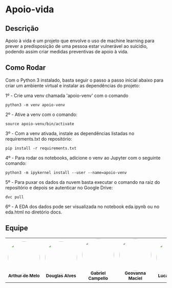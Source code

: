 # Apoio-vida

## Descrição 

Apoio à vida é um projeto que envolve o uso de machine learning para prever a predisposição de uma pessoa estar vulnerável ao suícidio, podendo assim criar medidas preventivas de apoio à vida.

## Como Rodar

Com o Python 3 instalado, basta seguir o passo a passo inicial abaixo para criar um ambiente virtual e instalar as dependências do projeto:

1º - Crie uma venv chamada 'apoio-venv' com o comando 

```
python3 -m venv apoio-venv
```

2º - Ative a venv com o comando:

```
source apoio-venv/bin/activate
```

3º - Com a venv ativada, instale as dependências listadas no requirements.txt do repositório:

```
pip install -r requirements.txt
```

4º - Para rodar os notebooks, adicione o venv ao Jupyter com o seguinte comando:

```
python3 -m ipykernel install --user --name=apoio-venv
```

5º - Para puxar os dados da nuvem basta executar o comando na raiz do repositório e depois se autenticar no Google Drive:

```
dvc pull
```

6º - A EDA dos dados pode ser visualizada no notebook eda.ipynb ou no eda.html no diretório docs.

## Equipe

<table>
  <tr>
    <td align="center"><a href="https://github.com/arthurmlv"><img style="border-radius: 50%;" src="https://avatars.githubusercontent.com/u/109696650?v=4" width="100px;" alt=""/><br /><sub><b>Arthur de Melo</b></sub></a><br />
    <td align="center"><a href="https://github.com/dougAlvs"><img style="border-radius: 50%;" src="https://avatars.githubusercontent.com/u/98109429?v=4" width="100px;" alt=""/><br /><sub><b>Douglas Alves</b></sub></a><br /><a href="Link git" title="Rocketseat"></a></td>
    <td align="center"><a href="https://github.com/g16c"><img style="border-radius: 50%;" src="https://avatars.githubusercontent.com/u/90865675?v=4" width="100px;" alt=""/><br /><sub><b>Gabriel Campello</b></sub></a><br /><a href="Link git" title="Rocketseat"></a></td>
        <td align="center"><a href="https://github.com/manuziny"><img style="border-radius: 50%;" src="https://avatars.githubusercontent.com/u/88348637?v=4" width="100px;" alt=""/><br /><sub><b>Geovanna Maciel</b></sub></a><br />
        <td align="center"><a href="https://github.com/bottinolucas"><img style="border-radius: 50%;" src="https://avatars.githubusercontent.com/u/101297130?v=4" width="100px;" alt=""/><br /><sub><b>Lucas Bottino</b></sub></a><br />
    <td align="center"><a href="https://github.com/joseluis-rt"><img style="border-radius: 50%;" src="https://avatars.githubusercontent.com/u/78660807?v=4" width="100px;" alt=""/><br /><sub><b>José Luís</b></sub></a><br />
  </tr>
</table>
